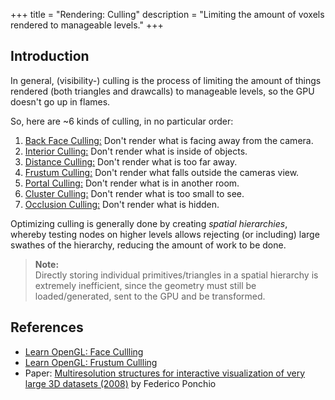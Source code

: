 +++
title = "Rendering: Culling"
description = "Limiting the amount of voxels rendered to manageable levels."
+++

## Introduction

In general, (visibility-) culling is the process of limiting the amount of things rendered
(both triangles and drawcalls) to manageable levels, so the GPU doesn't go up in flames.

So, here are ~6 kinds of culling, in no particular order:

1. [Back Face Culling:](/wiki/rendering/culling/back-face) Don't render what is facing away from the camera.
2. [Interior Culling:](/wiki/rendering/culling/interior) Don't render what is inside of objects.
3. [Distance Culling:](/wiki/rendering/culling/distance) Don't render what is too far away.
4. [Frustum Culling:](/wiki/rendering/culling/frustum) Don't render what falls outside the cameras view.
5. [Portal Culling:](/wiki/rendering/culling/frustum) Don't render what is in another room.
6. [Cluster Culling:](/wiki/rendering/culling/cluster) Don't render what is too small to see.
7. [Occlusion Culling:](/wiki/rendering/culling/occlusion) Don't render what is hidden.

Optimizing culling is generally done by creating *spatial hierarchies*,
whereby testing nodes on higher levels allows rejecting (or including)
large swathes of the hierarchy, reducing the amount of work to be done.

> **Note:**  
> Directly storing individual primitives/triangles in a spatial hierarchy is extremely inefficient,
> since the geometry must still be loaded/generated, sent to the GPU and be transformed.

## References

- [Learn OpenGL: Face Cullling](https://learnopengl.com/Advanced-OpenGL/Face-culling)
- [Learn OpenGL: Frustum Cullling](https://learnopengl.com/Guest-Articles/2021/Scene/Frustum-Culling)
- Paper: [Multiresolution structures for interactive visualization of very large 3D datasets (2008)](https://d-nb.info/997062789/34) by Federico Ponchio
